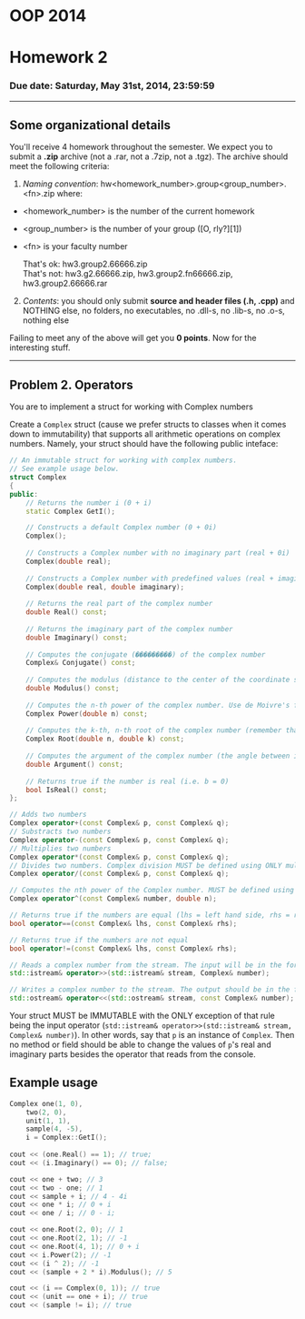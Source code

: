 # OOP 2014
# Homework 2
### Due date: Saturday, May 31st, 2014, 23:59:59
---

## Some organizational details
You'll receive 4 homework throughout the semester. We expect you to submit a **.zip** archive (not a .rar, not a .7zip, not a .tgz). The archive should meet the following criteria:

1. _Naming convention_: hw&lt;homework\_number&gt;.group&lt;group\_number&gt;.&lt;fn&gt;.zip where:
  -    &lt;homework_number&gt; is the number of the current homework
  -	&lt;group_number&gt; is the number of your group ([O, rly?][1])
  -	&lt;fn&gt; is your faculty number

    That's ok: hw3.group2.66666.zip  
    That's not: hw3.g2.66666.zip, hw3.group2.fn66666.zip, hw3.group2.66666.rar

2.	_Contents_: you should only submit **source and header files (.h, .cpp)** and NOTHING else, no folders, no executables, no .dll-s, no .lib-s, no .o-s, nothing else
                                                                           
Failing to meet any of the above will get you **0 points**.
Now for the interesting stuff.

---
## Problem 2. Operators

You are to implement a struct for working with Complex numbers

Create a `Complex` struct (cause we prefer structs to classes when it comes down to immutability) that supports all arithmetic operations on complex numbers. Namely, your struct should have the following public inteface:

```c++
// An immutable struct for working with complex numbers.
// See example usage below.
struct Complex
{
public:
    // Returns the number i (0 + i)
    static Complex GetI();

    // Constructs a default Complex number (0 + 0i)
    Complex();
    
    // Constructs a Complex number with no imaginary part (real + 0i)
    Complex(double real);
    
    // Constructs a Complex number with predefined values (real + imaginary * i)
    Complex(double real, double imaginary);
    
    // Returns the real part of the complex number
    double Real() const;
    
    // Returns the imaginary part of the complex number
    double Imaginary() const;
    
    // Computes the conjugate (���������) of the complex number
    Complex& Conjugate() const;
    
    // Computes the modulus (distance to the center of the coordinate system) of the complex number
    double Modulus() const;
    
    // Computes the n-th power of the complex number. Use de Moivre's formulae
    Complex Power(double n) const;
    
    // Computes the k-th, n-th root of the complex number (remember that a complex number has multiple n-th roots, you should only return the root with index k, indices start from 0)
    Complex Root(double n, double k) const;
    
    // Computes the argument of the complex number (the angle between its radius-vector and Ox). Should be in the range [0; 2pi]
    double Argument() const;    
    
    // Returns true if the number is real (i.e. b = 0)
    bool IsReal() const;
};

// Adds two numbers
Complex operator+(const Complex& p, const Complex& q);
// Substracts two numbers
Complex operator-(const Complex& p, const Complex& q);
// Multiplies two numbers
Complex operator*(const Complex& p, const Complex& q);
// Divides two numbers. Complex division MUST be defined using ONLY multiplication, conjugate and modulus
Complex operator/(const Complex& p, const Complex& q);

// Computes the nth power of the Complex number. MUST be defined using only the Power method (aliases are cool)
Complex operator^(const Complex& number, double n);

// Returns true if the numbers are equal (lhs = left hand side, rhs = right hand side)
bool operator==(const Complex& lhs, const Complex& rhs);

// Returns true if the numbers are not equal 
bool operator!=(const Complex& lhs, const Complex& rhs);

// Reads a complex number from the stream. The input will be in the form a + bi
std::istream& operator>>(std::istream& stream, Complex& number);

// Writes a complex number to the stream. The output should be in the form 'a + bi'. If b = 1, the output should be 'a + i' and if b = 0, the output should be only 'a'.
std::ostream& operator<<(std::ostream& stream, const Complex& number);
```

Your struct MUST be IMMUTABLE with the ONLY exception of that rule being the input operator (`std::istream& operator>>(std::istream& stream, Complex& number)`). In other words, say that `p` is an instance of `Complex`. Then no method or field should be able to change the values of `p`'s real and imaginary parts besides the operator that reads from the console.

## Example usage

```c++
Complex one(1, 0),
    two(2, 0),
    unit(1, 1),
    sample(4, -5),
    i = Complex::GetI();
    
cout << (one.Real() == 1); // true;
cout << (i.Imaginary() == 0); // false;

cout << one + two; // 3
cout << two - one; // 1
cout << sample + i; // 4 - 4i
cout << one * i; // 0 + i
cout << one / i; // 0 - i;

cout << one.Root(2, 0); // 1
cout << one.Root(2, 1); // -1
cout << one.Root(4, 1); // 0 + i
cout << i.Power(2); // -1
cout << (i ^ 2); // -1
cout << (sample + 2 * i).Modulus(); // 5 

cout << (i == Complex(0, 1)); // true
cout << (unit == one + i); // true
cout << (sample != i); // true

```
